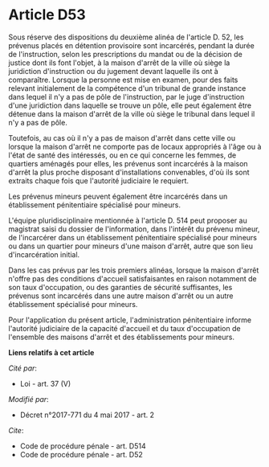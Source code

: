 # Article D53

Sous réserve des dispositions du deuxième alinéa de l'article D. 52, les prévenus placés en détention provisoire sont
incarcérés, pendant la durée de l'instruction, selon les prescriptions du mandat ou de la décision de justice dont ils font
l'objet, à la maison d'arrêt de la ville où siège la juridiction d'instruction ou du jugement devant laquelle ils ont à
comparaître. Lorsque la personne est mise en examen, pour des faits relevant initialement de la compétence d'un tribunal de
grande instance dans lequel il n'y a pas de pôle de l'instruction, par le juge d'instruction d'une juridiction dans laquelle
se trouve un pôle, elle peut également être détenue dans la maison d'arrêt de la ville où siège le tribunal dans lequel il
n'y a pas de pôle.

Toutefois, au cas où il n'y a pas de maison d'arrêt dans cette ville ou lorsque la maison d'arrêt ne comporte pas de locaux
appropriés à l'âge ou à l'état de santé des intéressés, ou en ce qui concerne les femmes, de quartiers aménagés pour elles,
les prévenus sont incarcérés à la maison d'arrêt la plus proche disposant d'installations convenables, d'où ils sont extraits
chaque fois que l'autorité judiciaire le requiert.

Les prévenus mineurs peuvent également être incarcérés dans un établissement pénitentiaire spécialisé pour mineurs.

L'équipe pluridisciplinaire mentionnée à l'article D. 514 peut proposer au magistrat saisi du dossier de l'information, dans
l'intérêt du prévenu mineur, de l'incarcérer dans un établissement pénitentiaire spécialisé pour mineurs ou dans un quartier
pour mineurs d'une maison d'arrêt, autre que son lieu d'incarcération initial.

Dans les cas prévus par les trois premiers alinéas, lorsque la maison d'arrêt n'offre pas des conditions d'accueil
satisfaisantes en raison notamment de son taux d'occupation, ou des garanties de sécurité suffisantes, les prévenus sont
incarcérés dans une autre maison d'arrêt ou un autre établissement spécialisé pour mineurs.

Pour l'application du présent article, l'administration pénitentiaire informe l'autorité judiciaire de la capacité d'accueil
et du taux d'occupation de l'ensemble des maisons d'arrêt et des établissements pour mineurs.

**Liens relatifs à cet article**

_Cité par_:

  - Loi - art. 37 (V)

_Modifié par_:

  - Décret n°2017-771 du 4 mai 2017 - art. 2

_Cite_:

  - Code de procédure pénale - art. D514
  - Code de procédure pénale - art. D52
